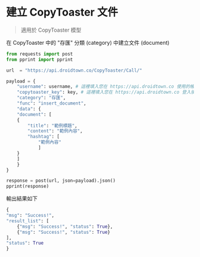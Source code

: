 # 建立 CopyToaster 文件

> 適用於 CopyToaster 模型

在 CopyToaster 中的 "存匯" 分類 (category) 中建立文件 (document)

```python
from requests import post
from pprint import pprint

url  = "https://api.droidtown.co/CopyToaster/Call/"

payload = {
	"username": username, # 這裡填入您在 https://api.droidtown.co 使用的帳號 email。
	"copytoaster_key": key, # 這裡填入您在 https://api.droidtown.co 登入後取得的 copytoaster_key。
	"category": "存匯",
	"func": "insert_document",
	"data": {
	"document": [
	{
		"title": "範例標題",
		"content": "範例內容",
	 	"hashtag": [
	 		"範例內容"
     		]
	}
	]
	}
}

response = post(url, json=payload).json()
pprint(response)
```

輸出結果如下

```python
{
"msg": "Success!",
"result_list": [
 	{"msg": "Success!", "status": True},
 	{"msg": "Success!", "status": True}
],
"status": True
}
```

